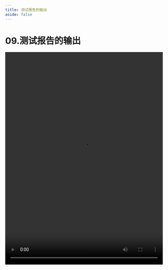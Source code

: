 ```yaml
---
title: 测试报告的输出
aside: false
---
```


# 09.测试报告的输出

<video autoplay src="http://qn.chinavanes.com/nodejs/module-29/09.测试报告的输出.mp4" controls controlsList="nodownload" width="100%" height="680"/>

